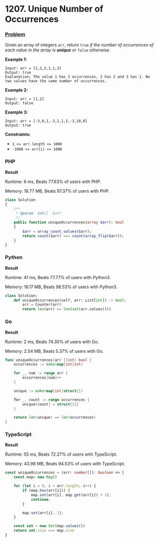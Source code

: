 # 1207. Unique Number of Occurrences

### [Problem](https://leetcode.com/problems/unique-number-of-occurrences/description/)

Given an array of integers `arr`, return `true` _if the number of occurrences of each value in the array is **unique** or_ `false` _otherwise_.

**Example 1:**

```
Input: arr = [1,2,2,1,1,3]
Output: true
Explanation: The value 1 has 3 occurrences, 2 has 2 and 3 has 1. No two values have the same number of occurrences.
```

**Example 2:**

```
Input: arr = [1,2]
Output: false
```

**Example 3:**

```
Input: arr = [-3,0,1,-3,1,1,1,-3,10,0]
Output: true
```

**Constraints:**

* `1 <= arr.length <= 1000`
* `-1000 <= arr[i] <= 1000`

### PHP

**Result**

Runtime: 6 ms, Beats 77.63% of users with PHP.

Memory: 18.77 MB, Beats 97.37% of users with PHP.

```php
class Solution
{
    /**
     * @param  int[]  $arr
     */
    public function uniqueOccurrences(array $arr): bool
    {
        $arr = array_count_values($arr);
        return count($arr) === count(array_flip($arr));
    }
}
```

### Python

**Result**

Runtime: 41 ms, Beats 77.77% of users with Python3.

Memory: 16.17 MB, Beats 98.53% of users with Python3.

```python
class Solution:
    def uniqueOccurrences(self, arr: List[int]) -> bool:
        arr = Counter(arr)
        return len(arr) == len(set(arr.values()))
```

### Go

**Result**

Runtime: 2 ms, Beats 74.30% of users with Go.

Memory: 2.54 MB, Beats 5.37% of users with Go.

```go
func uniqueOccurrences(arr []int) bool {
	occurrences := make(map[int]int)

	for _, num := range arr {
		occurrences[num]++
	}

	unique := make(map[int]struct{})

	for _, count := range occurrences {
		unique[count] = struct{}{}
	}

	return len(unique) == len(occurrences)
}
```

### TypeScript

**Result**

Runtime: 55 ms, Beats 72.27% of users with TypeScript.

Memory: 43.98 MB, Beats 94.53% of users with TypeScript.

```typescript
const uniqueOccurrences = (arr: number[]): boolean => {
    const map= new Map()

    for (let i = 0; i < arr.length; i++) {
        if (map.has(arr[i])) {
            map.set(arr[i], map.get(arr[i]) + 1);
            continue;
        }

        map.set(arr[i], 1);
    }

    const set = new Set(map.values())
    return set.size === map.size
}
```
